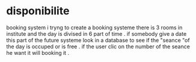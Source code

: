# disponibilite
booking system
i tryng to create a booking systeme 
there is 3 rooms in institute and the day is divised in 6 part of time . if somebody give a date this part of the future systeme look in a database to see if the "seance "of the day is occuped or is free .
if the user clic on the number of the seance he want it will booking it .
